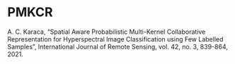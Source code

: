 # PMKCR
A. C. Karaca, “Spatial Aware Probabilistic Multi-Kernel Collaborative Representation for Hyperspectral Image Classification using Few Labelled Samples”, International Journal of Remote Sensing, vol. 42, no. 3, 839-864, 2021.
